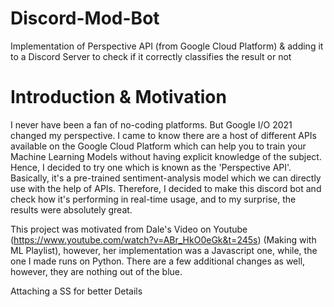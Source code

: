 # Discord-Mod-Bot
Implementation of Perspective API (from Google Cloud Platform) &amp; adding it to a Discord Server to check if it correctly classifies the result or not

# Introduction & Motivation

I never have been a fan of no-coding platforms. But Google I/O 2021 changed my perspective. I came to know there are a host of different APIs available on the Google Cloud Platform which can help you to train your Machine Learning Models without having explicit knowledge of the subject. Hence, I decided to try one which is known as the 'Perspective API'. Basically, it's a pre-trained sentiment-analysis model which we can directly use with the help of APIs. Therefore, I decided to make this discord bot and check how it's performing in real-time usage, and to my surprise, the results were absolutely great.

This project was motivated from Dale's Video on Youtube (https://www.youtube.com/watch?v=ABr_HkO0eGk&t=245s) (Making with ML Playlist), however, her implementation was a Javascript one, while, the one I made runs on Python. There are a few additional changes as well, however, they are nothing out of the blue.

Attaching a SS for better Details
